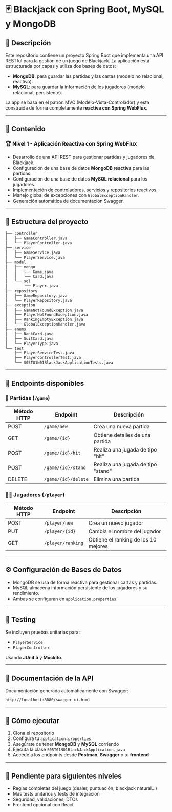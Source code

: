 # 🃏 Blackjack con Spring Boot, MySQL y MongoDB

## 📌 Descripción

Este repositorio contiene un proyecto Spring Boot que implementa una API RESTful para la gestión de un juego de Blackjack. La aplicación está estructurada por capas y utiliza dos bases de datos:

- **MongoDB**: para guardar las partidas y las cartas (modelo no relacional, reactivo).
- **MySQL**: para guardar la información de los jugadores (modelo relacional, persistente).

La app se basa en el patrón MVC (Modelo-Vista-Controlador) y está construida de forma completamente **reactiva con Spring WebFlux**.

---

## 📂 Contenido

### 🏆 Nivel 1 - Aplicación Reactiva con Spring WebFlux

- Desarrollo de una API REST para gestionar partidas y jugadores de Blackjack.
- Configuración de una base de datos **MongoDB reactiva** para las partidas.
- Configuración de una base de datos **MySQL relacional** para los jugadores.
- Implementación de controladores, servicios y repositorios reactivos.
- Manejo global de excepciones con `GlobalExceptionHandler`.
- Generación automática de documentación Swagger.

---

## 📂 Estructura del proyecto

```bash
├── controller
│   ├── GameController.java
│   └── PlayerController.java
├── service
│   ├── GameService.java
│   └── PlayerService.java
├── model
│   ├── mongo
│   │   ├── Game.java
│   │   └── Card.java
│   └── sql
│       └── Player.java
├── repository
│   ├── GameRepository.java
│   └── PlayerRepository.java
├── exception
│   ├── GameNotFoundException.java
│   ├── PlayerNotFoundException.java
│   ├── RankingEmptyException.java
│   └── GlobalExceptionHandler.java
├── enums
│   ├── RankCard.java
│   ├── SuitCard.java
│   └── PlayerType.java
└── test
    ├── PlayerServiceTest.java
    ├── PlayerControllerTest.java
    └── S05T01N01BlackJackApplicationTests.java
```

---

## 🚀 Endpoints disponibles

### 🎲 Partidas (`/game`)

| Método HTTP | Endpoint               | Descripción                            |
|-------------|------------------------|----------------------------------------|
| POST        | `/game/new`            | Crea una nueva partida                 |
| GET         | `/game/{id}`           | Obtiene detalles de una partida        |
| POST        | `/game/{id}/hit`       | Realiza una jugada de tipo "hit"       |
| POST        | `/game/{id}/stand`     | Realiza una jugada de tipo "stand"     |
| DELETE      | `/game/{id}/delete`    | Elimina una partida                    |

### 🧑‍💼 Jugadores (`/player`)

| Método HTTP | Endpoint               | Descripción                            |
|-------------|------------------------|----------------------------------------|
| POST        | `/player/new`          | Crea un nuevo jugador                  |
| PUT         | `/player/{id}`         | Cambia el nombre del jugador           |
| GET         | `/player/ranking`      | Obtiene el ranking de los 10 mejores   |

---

## ⚙️ Configuración de Bases de Datos

- MongoDB se usa de forma reactiva para gestionar cartas y partidas.  
- MySQL almacena información persistente de los jugadores y su rendimiento.  
- Ambas se configuran en `application.properties`.

---

## 🧪 Testing

Se incluyen pruebas unitarias para:

- `PlayerService`  
- `PlayerController`

Usando **JUnit 5** y **Mockito**.

---

## 🧾 Documentación de la API

Documentación generada automáticamente con Swagger:

```
http://localhost:8080/swagger-ui.html
```

---

## 🚀 Cómo ejecutar

1. Clona el repositorio  
2. Configura tu `application.properties`  
3. Asegúrate de tener **MongoDB** y **MySQL** corriendo  
4. Ejecuta la clase `S05T01N01BlackJackApplication.java`  
5. Accede a los endpoints desde **Postman**, **Swagger** o tu **frontend**

---

## 📌 Pendiente para siguientes niveles

- Reglas completas del juego (dealer, puntuación, blackjack natural…)  
- Más tests unitarios y tests de integración  
- Seguridad, validaciones, DTOs  
- Frontend opcional con React
